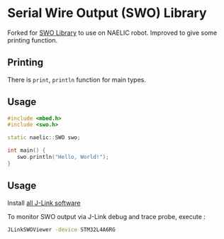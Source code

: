 # Serial Wire Output (SWO) Library

Forked for [SWO Library](https://gitlab.com/catie_6tron/swo) to use on NAELIC robot.
Improved to give some printing function.

## Printing

There is `print`, `println` function for main types.

## Usage
  
```cpp
#include <mbed.h>
#include <swo.h>

static naelic::SWO swo;

int main() {
   swo.println("Hello, World!");
}
```


## Usage 

Install [all J-Link software](https://www.segger.com/downloads/jlink/)

To monitor SWO output via J-Link debug and trace probe, execute :

```sh
JLinkSWOViewer -device STM32L4A6RG
```
